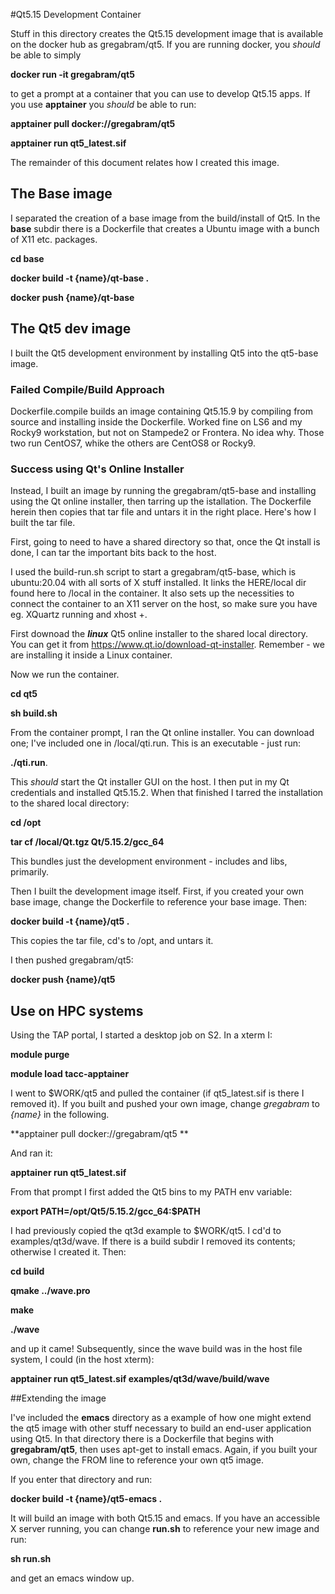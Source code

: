 
#Qt5.15 Development Container

Stuff in this directory creates the Qt5.15 development image that is available on the docker hub as gregabram/qt5.   If you are running docker, you *should* be able to simply 

**docker run -it gregabram/qt5** 

to get a prompt at a container that you can use to develop Qt5.15 apps.   If you use **apptainer** you *should* be able to run:

**apptainer pull docker://gregabram/qt5**

**apptainer run qt5_latest.sif**

The remainder of this document relates how I created this image.

## The Base image ##

I separated the creation of a base image from the build/install of Qt5.  In the **base** subdir there is a Dockerfile that creates a Ubuntu image with a bunch of X11 etc. packages.

**cd base**

**docker build -t {name}/qt-base .**

**docker push {name}/qt-base**

## The Qt5 dev image

I built the Qt5 development environment by installing Qt5 into the qt5-base image.

### Failed Compile/Build Approach

Dockerfile.compile builds an image containing Qt5.15.9 by compiling from source and installing inside the Dockerfile.   Worked fine on LS6 and my Rocky9 workstation, but not on Stampede2 or Frontera.   No idea why.   Those two run CentOS7, whike the others are CentOS8 or Rocky9.

### Success using Qt's Online Installer

Instead, I built an image by running the gregabram/qt5-base and installing using the Qt online installer, then tarring up the istallation.  The Dockerfile herein then copies that tar file and untars it in the right place.  Here's how I built the tar file.

First, going to need to have a shared directory so that, once the Qt install is done, I can tar the important bits back to the host.   


I used the build-run.sh script to start a gregabram/qt5-base, which is ubuntu:20.04 with all sorts of X stuff installed.  It links the HERE/local dir found here to /local in the container.   It also sets up the necessities to connect the container to an X11 server on the host, so make sure you have eg. XQuartz running and xhost +.  

First downoad the ***linux*** Qt5 online installer to the shared local directory.  You can get it from https://www.qt.io/download-qt-installer.  Remember - we are installing it inside a Linux container.   

Now we run the container.

**cd qt5**

**sh build.sh**

From the container prompt, I ran the Qt online installer.  You can download one; I've included one in /local/qti.run.  This is an executable - just run:

**./qti.run**.

This *should* start the Qt installer GUI on the host.   I then put in my Qt credentials and installed Qt5.15.2.  When that finished I tarred the installation to the shared local directory:

**cd /opt**

**tar cf /local/Qt.tgz Qt/5.15.2/gcc_64**

This bundles just the development environment - includes and libs, primarily.   

Then I built the development image itself.  First, if you created your own base image, change the Dockerfile to reference your base image.  Then:

**docker build -t {name}/qt5 .**

This copies the tar file, cd's to /opt, and untars it.

I then pushed gregabram/qt5:

**docker push {name}/qt5**

## Use on HPC systems

Using the TAP portal, I started a desktop job on S2.   In a xterm I:

**module purge**

**module load tacc-apptainer**

I went to \$WORK/qt5 and pulled the container (if qt5_latest.sif is there I removed it).  If you built and pushed your own image, change *gregabram* to *{name}* in the following.

**apptainer pull docker://gregabram/qt5  **

And ran it: 

**apptainer run qt5_latest.sif**

From that prompt I first added the Qt5 bins to my PATH env variable:

**export PATH=/opt/Qt5/5.15.2/gcc_64:\$PATH**

I had previously copied the qt3d example to \$WORK/qt5.  I cd'd to examples/qt3d/wave.
If there is a build subdir I removed its contents; otherwise I created it. Then:

**cd build**

**qmake ../wave.pro**

**make**

**./wave**

and up it came!   Subsequently, since the wave build was in the host file system, I could (in the host xterm):

**apptainer run qt5_latest.sif examples/qt3d/wave/build/wave**

##Extending the image

I've included the **emacs** directory as a example of how one might extend the qt5 image with other stuff necessary to build an end-user application using Qt5.  In that directory there is a Dockerfile that begins with **gregabram/qt5**, then uses apt-get to install emacs.   Again, if you built your own, change the FROM line to reference your own qt5 image.

If you enter that directory and run:

**docker build -t {name}/qt5-emacs .**

It will build an image with both Qt5.15 and emacs.   If you have an accessible X server running, you can change **run.sh** to reference your new image and run:

**sh run.sh**

and get an emacs window up. 
